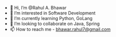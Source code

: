 - 👋 Hi, I’m @Rahul A. Bhawar
- 👀 I’m interested in Software Development 
- 🌱 I’m currently learning Python, GoLang
- 💞️ I’m looking to collaborate on Java, Spring
- 📫 How to reach me - bhawar.rahul7@gmail.com

<!---
bhawarrahul/bhawarrahul is a ✨ special ✨ repository because its `README.md` (this file) appears on your GitHub profile.
You can click the Preview link to take a look at your changes.
--->
